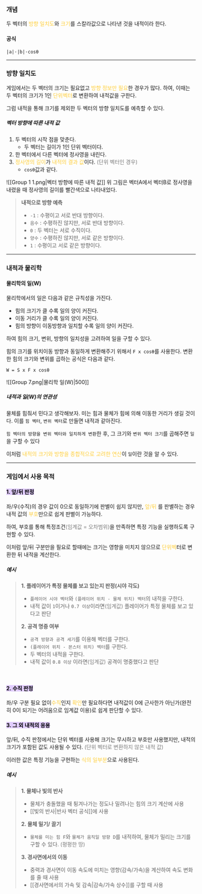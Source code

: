 ### 개념
두 벡터의 <span style="color:rgb(255, 207, 61)">방향 일치도</span>와 <span style="color:rgb(255, 207, 61)">크기</span>를 스칼라값으로 나타낸 것을 내적이라 한다.
#### 공식
`|a|·|b|·cosθ`

---
### 방향 일치도
게임에서는 두 벡터의 크기는 필요없고 <span style="color:rgb(255, 207, 61)">방향 정보만 필요</span>한 경우가 많다. 하여, 이때는 두 벡터의 크기가 1인 <span style="color:rgb(255, 207, 61)">단위벡터</span>로 변환하여 내적값을 구한다. 

그럼 내적을 통해 크기를 제외한 두 벡터의 방향 일치도를 예측할 수 있다.

##### 벡터 방향에 따른 내적 값
1. 두 벡터의 시작 점을 맞춘다.
	- 두 벡터는 길이가 1인 단위 벡터이다.
2. 한 벡터에서 다른 벡터에 정사영을 내린다.
3. <span style="color:rgb(255, 207, 61)">정사영의 길이</span>가 <span style="color:rgb(255, 207, 61)">내적의 결과 값</span>이다. <span style="color:rgb(125, 125, 125)">(단위 벡터인 경우)</span>
	- `cosθ`값과 같다.

![[Group 1 1.png|벡터 방향에 따른 내적 값]]
위 그림은 벡터A에서 벡터B로 정사영을 내렸을 때 정사영의 길이를 빨간색으로 나타내었다.

>**내적으로 방향 예측**
>- `-1` : 수평이고 서로 반대 방향이다.
>- `음수` : 수평하진 않지만, 서로 반대 방향이다.
>- `0` : 두 벡터는 서로 수직이다.
>- `양수` : 수평하진 않지만, 서로 같은 방향이다.
>- `1` : 수평이고 서로 같은 방향이다.

---
### 내적과 물리학
#### 물리학의 일(W)
물리학에서의 일은 다음과 같은 규칙성을 가진다.
- 힘의 크기가 클 수록 일의 양이 커진다.
- 이동 거리가 클 수록 일의 양이 커진다.
- 힘의 방향이 이동방향과 일치할 수록 일의 양이 커진다.

하여 힘의 크기, 변위, 방향의 일치성을 고려하여 일을 구할 수 있다.

힘의 크기를 위치이동 방향과 동일하게 변환해주기 위해서 `F x cosθ`를 사용한다. 변환한 힘의 크기와 변위를 곱하는 공식은 다음과 같다.

`W = S x F x cosθ`

![[Group 7.png|물리학 일(W)|500]]
##### 내적과 일(W)의 연관성
물체를 힘줘서 민다고 생각해보자.
미는 힘과 물체가 힘에 의해 이동한 거리가 생길 것이다.
이를 `힘 벡터`, `변위 벡터`로 만들면 내적과 같아진다.

`힘 벡터의 방향을 변위 벡터와 일치하게 변환`한 후, 그 크기와 `변위 벡터 크기`를 곱해주면 `일`을 구할 수 있다

이처럼 <span style="color:rgb(255, 207, 61)">내적의 크기와 방향을 종합적으로 고려한 연산</span>이 `일`이란 것을 알 수 있다.


---
### 게임에서 사용 목적
#### <mark style="background: #D2B3FFA6;">1. 앞/뒤 판정</mark>
좌/우(수직)의 경우 값이 0으로 동일하기에 판별이 쉽지 않지만, <span style="color:rgb(255, 207, 61)">앞/뒤</span> 를 판별하는 경우내적 값의 <span style="color:rgb(255, 207, 61)">부호</span>만으로 쉽게 판별이 가능하다.

하여, 부호를 통해 특정조건<span style="color:rgb(125, 125, 125)">(임계값 = 오차범위)</span>을 만족하면 특정 기능을 실행하도록 구현할 수 있다.

이처럼 앞/뒤 구분만을 필요로 할때에는 크기는 영향을 미치지 않으므로 <span style="color:rgb(255, 207, 61)">단위벡</span>터로 변환한 뒤 내적을 계산한다.

##### 예시
> **1. 플레이어가 특정 물체를 보고 있는지 판정(시야 각도)**
> - `플레이어 시야 벡터`와 `(플레이어 위치 - 물체 위치) 벡터`의 내적을 구한다.
>- 내적 값이 `1`이거나 `0.7 이상`이라면<span style="color:rgb(125, 125, 125)">(임계값)</span> 플레이어가 특정 물체를 보고 있다고 판단 
>
>**2. 공격 명중 여부**
>- `공격 방향과 공격 세기`를 이용해 벡터를 구한다.
>- `(플레이어 위치 - 몬스터 위치) 벡터`를 구한다.
>- 두 벡터의 내적을 구한다.
>- 내적 값이 `0.8 이상` 이라면<span style="color:rgb(125, 125, 125)">(임계값)</span> 공격이 명중했다고 판단

<br>

#### <mark style="background: #D2B3FFA6;">2. 수직 판정</mark>
좌/우 구분 필요 없이<span style="color:rgb(255, 207, 61)">수직</span>인지 <span style="color:rgb(255, 207, 61)">확인</span>만 필요하다면 내적값이 0에 근사한가 아닌가(완전히 0이 되기는 어려움으로 임계값 이용)로 쉽게 판단할 수 있다.

#### <mark style="background: #D2B3FFA6;">3. 그 외 내적의 응용</mark>
앞/뒤, 수직 판정에서는 단위 벡터를 사용해 크기는 무시하고 부호만 사용했지만, 내적의 크기가 포함된 값도 사용될 수 있다. <span style="color:rgb(125, 125, 125)">(단위 벡터로 변환하지 않은 내적 값)</span>

이러한 값은 특정 기능을 구현하는 <span style="color:rgb(255, 207, 61)">식의 일부분</span>으로 사용된다.

##### 예시
>**1. 물체나 빛의 반사**
>- 물체가 충돌했을 때 튕겨나가는 정도나 밀려나는 힘의 크기 계산에 사용
>- [[빛의 반사|반사 벡터 공식]]에 사용
>
>**2. 물체 밀기/ 끌기**
>- `물체를 미는 힘 F`와 `물체가 움직일 방향 D`를 내적하여, 물체가 밀리는 크기를 구할 수 있다. <span style="color:rgb(125, 125, 125)">(평평한 땅)</span>
>
>**3. 경사면에서의 이동**
>- 중력과 경사면이 이동 속도에 미치는 영향(감속/가속)을 계산하여 속도 변화를 줄 때 사용
>- [[경사면에서의 가속 및 감속|감속/가속 상수]]를 구할 때 사용
